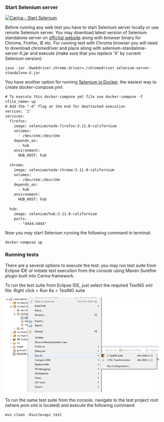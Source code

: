 ### Start Selenium server

[![Carina - Start Selenium](http://img.youtube.com/vi/YGXsVoEY74M/0.jpg)](https://youtu.be/YGXsVoEY74M)

Before running any web test you have to start Selenium server locally or use remote Selenium server. You may download latest version of Selenium standalone server on [offictial website](https://www.seleniumhq.org/download) along with browser binary for Chrome, Firefox, IE etc. For running test with Chrome browser you will need to download chromedriver and place along with selenium-standalone-server-X.jar and execute (make sure that you replace 'X' by current Selenium version):
```
java -jar -Dwebdriver.chrome.driver=./chromedriver selenium-server-standalone-X.jar
```
You have another option for running [Selenium in Docker](https://github.com/SeleniumHQ/docker-selenium), the easiest way to create docker-compose.yml:
```
# To execute this docker-compose yml file use docker-compose -f <file_name> up
# Add the "-d" flag at the end for deattached execution
version: '2'
services:
  firefox:
    image: selenium/node-firefox:3.11.0-californium
    volumes:
      - /dev/shm:/dev/shm
    depends_on:
      - hub
    environment:
      HUB_HOST: hub

  chrome:
    image: selenium/node-chrome:3.11.0-californium
    volumes:
      - /dev/shm:/dev/shm
    depends_on:
      - hub
    environment:
      HUB_HOST: hub

  hub:
    image: selenium/hub:3.11.0-californium
    ports:
      - "4444:4444"
```
Now you may start Selenium running the following command in terminal:
```
docker-compose up
```

### Running tests

There are a several options to execute the test: you may run test suite from Eclipse IDE or initiate test execution from the console using Maven Surefire plugin built into Carina framework.

To run the test suite from Eclipse IDE, just select the required TestNG xml file: Right click > Run As > TestNG suite

![Execution from Eclipse IDE](img/006-Configuration-and-execution.png)


To run the same test suite from the console, navigate to the test project root (where pom.xml is located) and execute the following command:

```
mvn clean -Dsuite=api test
```
